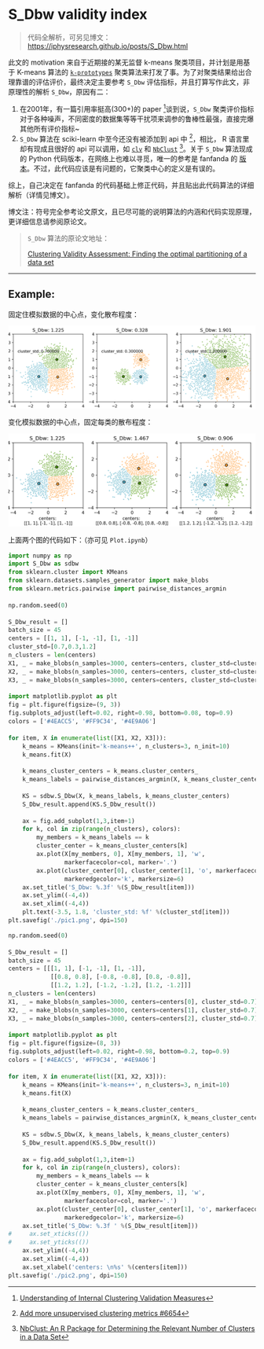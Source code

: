 # S_Dbw validity index

> 代码全解析，可另见博文：https://iphysresearch.github.io/posts/S_Dbw.html

此文的 motivation 来自于近期接的某无监督 k-means 聚类项目，并计划是用基于 K-means 算法的 [`k-prototypes`](https://github.com/nicodv/kmodes) 聚类算法来打发了事。为了对聚类结果给出合理靠谱的评估评价，最终决定主要参考 `S_Dbw` 评估指标，并且打算写作此文，非原理性的解析 `S_Dbw`，原因有二：

1. 在2001年，有一篇引用率挺高(300+)的 paper [^1]谈到说，`S_Dbw` 聚类评价指标对于各种噪声，不同密度的数据集等等干扰项来调参的鲁棒性最强，直接完爆其他所有评价指标~ 
2. `S_Dbw` 算法在 sciki-learn 中至今还没有被添加到 api 中 [^2]，相比， R 语言里却有现成且很好的 api 可以调用，如  [`clv`](https://rdrr.io/cran/clv/man/SD_SDbw.html) 和 [`NbClust`](https://github.com/cran/NbClust) [^3]。关于 `S_Dbw` 算法现成的 Python 代码版本，在网络上也难以寻觅，唯一的参考是 fanfanda 的 [版本](https://github.com/fanfanda/S_Dbw)。不过，此代码应该是有问题的，它聚类中心的定义是有误的。

综上，自己决定在 fanfanda 的代码基础上修正代码，并且贴出此代码算法的详细解析（详情见博文）。

博文注：符号完全参考论文原文，且已尽可能的说明算法的内涵和代码实现原理，更详细信息请参阅原论文。

> `S_Dbw` 算法的原论文地址：
>
> [Clustering Validity Assessment: Finding the optimal partitioning of a data set](https://pdfs.semanticscholar.org/dc44/df745fbf5794066557e52074d127b31248b2.pdf )




[^1]: [Understanding of Internal Clustering Validation Measures](http://datamining.rutgers.edu/publication/internalmeasures.pdf)

[^2]: [Add more unsupervised clustering metrics #6654](https://github.com/scikit-learn/scikit-learn/issues/6654)

[^3]: [NbClust: An R Package for Determining the Relevant Number of Clusters in a Data Set](https://www.jstatsoft.org/article/view/v061i06/v61i06.pdf)


---

## Example:

固定住模拟数据的中心点，变化散布程度：

![pic2](./pic1.png)



变化模拟数据的中心点，固定每类的散布程度：

![pic1](./pic2.png)



上面两个图的代码如下：（亦可见 `Plot.ipynb`）

```python
import numpy as np
import S_Dbw as sdbw
from sklearn.cluster import KMeans
from sklearn.datasets.samples_generator import make_blobs
from sklearn.metrics.pairwise import pairwise_distances_argmin

np.random.seed(0)

S_Dbw_result = []
batch_size = 45
centers = [[1, 1], [-1, -1], [1, -1]]
cluster_std=[0.7,0.3,1.2]
n_clusters = len(centers)
X1, _ = make_blobs(n_samples=3000, centers=centers, cluster_std=cluster_std[0])
X2, _ = make_blobs(n_samples=3000, centers=centers, cluster_std=cluster_std[1])
X3, _ = make_blobs(n_samples=3000, centers=centers, cluster_std=cluster_std[2])

import matplotlib.pyplot as plt
fig = plt.figure(figsize=(9, 3))
fig.subplots_adjust(left=0.02, right=0.98, bottom=0.08, top=0.9)
colors = ['#4EACC5', '#FF9C34', '#4E9A06']

for item, X in enumerate(list([X1, X2, X3])):
    k_means = KMeans(init='k-means++', n_clusters=3, n_init=10)
    k_means.fit(X)

    k_means_cluster_centers = k_means.cluster_centers_
    k_means_labels = pairwise_distances_argmin(X, k_means_cluster_centers)

    KS = sdbw.S_Dbw(X, k_means_labels, k_means_cluster_centers)
    S_Dbw_result.append(KS.S_Dbw_result())
    
    ax = fig.add_subplot(1,3,item+1)
    for k, col in zip(range(n_clusters), colors):
        my_members = k_means_labels == k
        cluster_center = k_means_cluster_centers[k]
        ax.plot(X[my_members, 0], X[my_members, 1], 'w',
                markerfacecolor=col, marker='.')
        ax.plot(cluster_center[0], cluster_center[1], 'o', markerfacecolor=col,
                markeredgecolor='k', markersize=6)
    ax.set_title('S_Dbw: %.3f' %(S_Dbw_result[item]))
    ax.set_ylim((-4,4))
    ax.set_xlim((-4,4))
    plt.text(-3.5, 1.8, 'cluster_std: %f' %(cluster_std[item]))
plt.savefig('./pic1.png', dpi=150)
```

```python
np.random.seed(0)

S_Dbw_result = []
batch_size = 45
centers = [[[1, 1], [-1, -1], [1, -1]],
            [[0.8, 0.8], [-0.8, -0.8], [0.8, -0.8]],
            [[1.2, 1.2], [-1.2, -1.2], [1.2, -1.2]]]
n_clusters = len(centers)
X1, _ = make_blobs(n_samples=3000, centers=centers[0], cluster_std=0.7)
X2, _ = make_blobs(n_samples=3000, centers=centers[1], cluster_std=0.7)
X3, _ = make_blobs(n_samples=3000, centers=centers[2], cluster_std=0.7)

import matplotlib.pyplot as plt
fig = plt.figure(figsize=(8, 3))
fig.subplots_adjust(left=0.02, right=0.98, bottom=0.2, top=0.9)
colors = ['#4EACC5', '#FF9C34', '#4E9A06']

for item, X in enumerate(list([X1, X2, X3])):
    k_means = KMeans(init='k-means++', n_clusters=3, n_init=10)
    k_means.fit(X)

    k_means_cluster_centers = k_means.cluster_centers_
    k_means_labels = pairwise_distances_argmin(X, k_means_cluster_centers)

    KS = sdbw.S_Dbw(X, k_means_labels, k_means_cluster_centers)
    S_Dbw_result.append(KS.S_Dbw_result())
    
    ax = fig.add_subplot(1,3,item+1)
    for k, col in zip(range(n_clusters), colors):
        my_members = k_means_labels == k
        cluster_center = k_means_cluster_centers[k]
        ax.plot(X[my_members, 0], X[my_members, 1], 'w',
                markerfacecolor=col, marker='.')
        ax.plot(cluster_center[0], cluster_center[1], 'o', markerfacecolor=col,
                markeredgecolor='k', markersize=6)
    ax.set_title('S_Dbw: %.3f ' %(S_Dbw_result[item]))
#     ax.set_xticks(())
#     ax.set_yticks(())
    ax.set_ylim((-4,4))
    ax.set_xlim((-4,4))
    ax.set_xlabel('centers: \n%s' %(centers[item]))
plt.savefig('./pic2.png', dpi=150)
```

